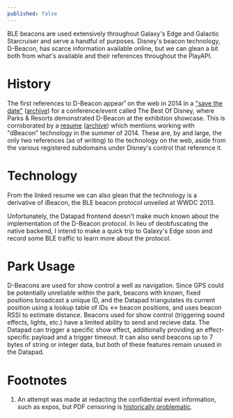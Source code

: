```yaml
---
published: false
---
```

BLE beacons are used extensively throughout Galaxy's Edge and Galactic Starcruiser and serve a handful of purposes. Disney's beacon technology, D-Beacon, has scarce information available online, but we can glean a bit both from what's available and their references throughout the PlayAPI.

# History

The first references to D-Beacon appear¹ on the web in 2014 in a ["save the date"](http://www.diametervision.com/portfolio/environmental/Best_of_Disney.pdf) ([archive](https://web.archive.org/web/20220609040050/http://www.diametervision.com/portfolio/environmental/Best_of_Disney.pdf)) for a conference/event called The Best Of Disney, where Parks & Resorts demonstrated D-Beacon at the exhibition showcase. This is corroborated by a [resume](https://www.slideshare.net/LeviLu/resume-49051167) ([archive](https://web.archive.org/web/20220609041101/https://www.slideshare.net/LeviLu/resume-49051167)) which mentions working with "dBeacon" technology in the summer of 2014. These are, by and large, the only two references (as of writing) to the technology on the web, aside from the various registered subdomains under Disney's control that reference it.

# Technology

From the linked resume we can also glean that the technology is a derivative of iBeacon, the BLE beacon protocol unveiled at WWDC 2013.

Unfortunately, the Datapad frontend doesn't make much known about the implementation of the D-Beacon protocol. In lieu of deobfuscating the native backend, I intend to make a quick trip to Galaxy's Edge soon and record some BLE traffic to learn more about the protocol.

# Park Usage

D-Beacons are used for show control a well as navigation. Since GPS could be potentially unreliable within the park, beacons with known, fixed positions broadcast a unique ID, and the Datapad triangulates its current position using a lookup table of IDs ↔ beacon positions, and uses beacon RSSI to estimate distance. Beacons used for show control (triggering sound effects, lights, etc.) have a limited ability to send and recieve data. The Datapad can trigger a specific show effect, additionally providing an effect-specific payload and a trigger timeout. It can also send beacons up to 7 bytes of string or integer data, but both of these features remain unused in the Datapad.

# Footnotes

1. An attempt was made at redacting the confidential event information, such as expos, but PDF censoring is [historically problematic](http://news.bbc.co.uk/1/hi/world/europe/4504589.stm).